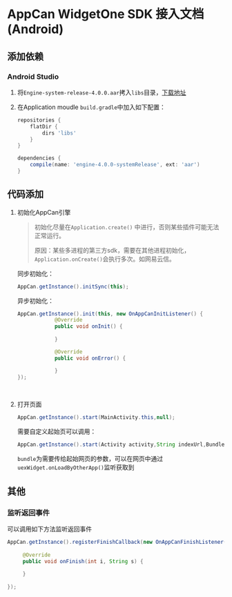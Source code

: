 #  AppCan WidgetOne SDK 接入文档(Android)

## 添加依赖

### Android Studio

1. 将`Engine-system-release-4.0.0.aar`拷入`libs`目录，[下载地址](https://raw.githubusercontent.com/android-plugin/mvn-repo/master/org/appcan/engine/4.0.0/engine-4.0.0-systemRelease.aar)

2. 在Application moudle `build.gradle`中加入如下配置：

   ```groovy
   repositories {
       flatDir {
           dirs 'libs'
       }
   }

   dependencies {
       compile(name: 'engine-4.0.0-systemRelease', ext: 'aar')
   }
   ```

## 代码添加

1. 初始化AppCan引擎

   > 初始化尽量在`Application.create()` 中进行，否则某些插件可能无法正常运行。
   >
   > 原因：某些多进程的第三方sdk，需要在其他进程初始化，`Application.onCreate()`会执行多次。如网易云信。

   同步初始化：

   ```java
   AppCan.getInstance().initSync(this);
   ```

   异步初始化：

   ```java
   AppCan.getInstance().init(this, new OnAppCanInitListener() {
               @Override
               public void onInit() {
        
               }

               @Override
               public void onError() {

               }
   });
   ```

   ​

2. 打开页面

   ```java
   AppCan.getInstance().start(MainActivity.this,null);
   ```

   需要自定义起始页可以调用：

   ```java
   AppCan.getInstance().start(Activity activity,String indexUrl,Bundle bundle)
   ```

   `bundle`为需要传给起始网页的参数，可以在网页中通过`uexWidget.onLoadByOtherApp()`监听获取到

## 其他

### 监听返回事件

可以调用如下方法监听返回事件

```java
AppCan.getInstance().registerFinishCallback(new OnAppCanFinishListener() {
  
     @Override
     public void onFinish(int i, String s) {
                
     }
  
});
```

